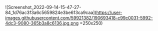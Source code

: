 
![Screenshot_2022-09-14-15-47-27-84_1d76ac3f3a6c5659824e3be613ca9caa](https://user-images.githubusercontent.com/59921382/190693418-c99c0031-5992-4dc3-9080-365b3a8c6136.jpg.png =250x250)
